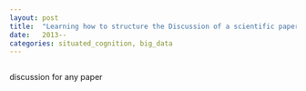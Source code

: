 ```yaml
---
layout: post
title:  "Learning how to structure the Discussion of a scientific paper"
date:   2013--
categories: situated_cognition, big_data
---
```


![]()

discussion for any paper
